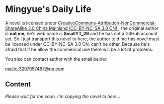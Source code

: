 # Mingyue's Daily Life
A novel is licensed under [CreativeCommons-Attribution-NonCommercial-ShareAlike 3.0 China Mainland (CC-BY-NC-SA 3.0 CN) ](https://creativecommons.org/licenses/by-nc-sa/3.0/cn/), the original author is **not me**, he's web name is **SmallYT_29** and he has not a GitHub account yet. So I just transport this novel to here, the author told me this novel must be licensed under CC-BY-NC-SA 3.0 CN, can't be other. Because he's afraid that if he allow the commerical use there will be a lot of problems.

You also can contact author with the email below:

<mailto:3297957467@qq.com>
## Content

*Please wait for me soon, I'm copying the novel to here...*
